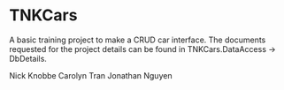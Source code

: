 # TNKCars
A basic training project to make a CRUD car interface. The documents requested for the project details can be found in TNKCars.DataAccess -> DbDetails.

Nick Knobbe
Carolyn Tran
Jonathan Nguyen
